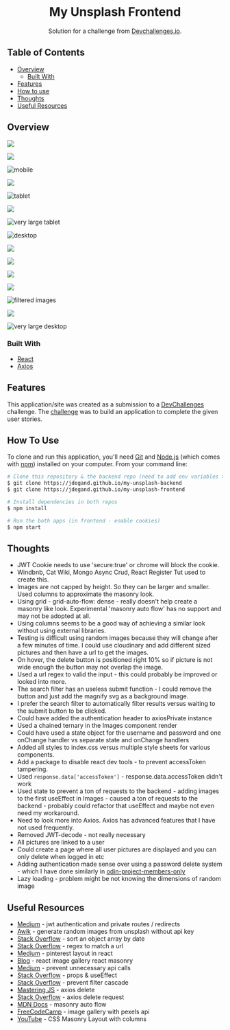 <h1 align="center">My Unsplash Frontend</h1>

<div align="center">
   Solution for a challenge from  <a href="https://devchallenges.io/" target="_blank">Devchallenges.io</a>.
</div>

## Table of Contents

- [Overview](#overview)
  - [Built With](#built-with)
- [Features](#features)
- [How to use](#how-to-use)
- [Thoughts](#thoughts)
- [Useful Resources](#useful-resources)

## Overview

![](my-unsplash-register.png)

![](my-unsplash-login.png)

![](my-unsplash-mobile-1.png "mobile")

![](my-unsplash-mobile-2.png)

![](my-unsplash-tablet.png "tablet")

![](my-unsplash-tablet-2.png)

![](my-unsplash-1024px.png "very large tablet")

![](my-unsplash-desktop.png "desktop")

![](my-unsplash-add-picture-modal.png)

![](my-unsplash-picture-modal-values-added.png)

![](my-unsplash-desktop-pictures-added.png)

![](my-unsplash-desktop-hover.png)

![](my-unsplash-image-filter.png "filtered images")

![](my-unsplash-desktop-different-layout.png)

![](my-unsplash-4k.png "very large desktop")

### Built With

- [React](https://reactjs.org)
- [Axios](https://axios-http.com)

## Features

This application/site was created as a submission to a [DevChallenges](https://devchallenges.io/challenges) challenge. The [challenge](https://devchallenges.io/challenges/rYyhwJAxMfES5jNQ9YsP) was to build an application to complete the given user stories.

## How To Use

To clone and run this application, you'll need [Git](https://git-scm.com) and [Node.js](https://nodejs.org/en/download/) (which comes with [npm](http://npmjs.com)) installed on your computer. From your command line:

```bash
# Clone this repository & the backend repo (need to add env variables to backend)
$ git clone https://jdegand.github.io/my-unsplash-backend
$ git clone https://jdegand.github.io/my-unsplash-frontend

# Install dependencies in both repos
$ npm install

# Run the both apps (in frontend - enable cookies)
$ npm start
```

## Thoughts

- JWT Cookie needs to use 'secure:true' or chrome will block the cookie.
- Windbnb, Cat Wiki, Mongo Async Crud, React Register Tut used to create this.  
- Images are not capped by height.  So they can be larger and smaller.  Used columns to approximate the masonry look.  
- Using grid - grid-auto-flow: dense - really doesn't help create a masonry like look.  Experimental 'masonry auto flow' has no support and may not be adopted at all.  
- Using columns seems to be a good way of achieving a similar look without using external libraries.  
- Testing is difficult using random images because they will change after a few minutes of time.  I could use cloudinary and add different sized pictures and then have a url to get the images.  
- On hover, the delete button is positioned right 10% so if picture is not wide enough the button may not overlap the image.      
- Used a url regex to valid the input - this could probably be improved or looked into more.  
- The search filter has an useless submit function - I could remove the button and just add the magnify svg as a background image.  
- I prefer the search filter to automatically filter results versus waiting to the submit button to be clicked.
- Could have added the authentication header to axiosPrivate instance
- Used a chained ternary in the Images component render 
- Could have used a state object for the username and password and one onChange handler vs separate state and onChange handlers
- Added all styles to index.css versus multiple style sheets for various components.
- Add a package to disable react dev tools - to prevent accessToken tampering.
- Used `response.data['accessToken']` - response.data.accessToken didn't work  
- Used state to prevent a ton of requests to the backend - adding images to the first useEffect in Images - caused a ton of requests to the backend - probably could refactor that useEffect and maybe not even need my workaround. 
- Need to look more into Axios. Axios has advanced features that I have not used frequently.  
- Removed JWT-decode - not really necessary 
- All pictures are linked to a user 
- Could create a page where all user pictures are displayed and you can only delete when logged in etc
- Adding authentication made sense over using a password delete system - which I have done similarly in [odin-project-members-only](https://github.com/jdegand/odin-project-members-only)
- Lazy loading - problem might be not knowing the dimensions of random image

## Useful Resources

- [Medium](https://levelup.gitconnected.com/react-template-for-jwt-authentication-with-private-routes-and-redirects-f77c488bfb85) - jwt authentication and private routes / redirects
- [Awik](https://awik.io/generate-random-images-unsplash-without-using-api/) - generate random images from unsplash without api key
- [Stack Overflow](https://stackoverflow.com/questions/10123953/how-to-sort-an-object-array-by-date-property) - sort an object array by date
- [Stack Overflow](https://stackoverflow.com/questions/3809401/what-is-a-good-regular-expression-to-match-a-url) - regex to match a url
- [Medium](https://javascript.plainenglish.io/build-a-pinterest-layout-in-reactjs-458b815126d8) - pinterest layout in react
- [Blog](https://tutorial101.blogspot.com/2021/10/reactjs-image-gallery-react-masonry.html) - react image gallery react masonry
- [Medium](https://medium.com/suyeonme/react-how-to-prevent-unnecessary-api-calls-649b6a6ab84d) - prevent unnecessary api calls
- [Stack Overflow](https://stackoverflow.com/questions/55439651/react-hooks-props-in-useeffect) - props & useEffect
- [Stack Overflow](https://stackoverflow.com/questions/52184975/how-to-prevent-cascading-filters-or-undo-cascaded-filter) - prevent filter cascade
- [Mastering JS](https://masteringjs.io/tutorials/axios/delete) - axios delete
- [Stack Overflow](https://stackoverflow.com/questions/51069552/axios-delete-request-with-body-and-headers) - axios delete request 
- [MDN Docs](https://developer.mozilla.org/en-US/docs/Web/CSS/masonry-auto-flow#browser_compatibility) - masonry auto flow
- [FreeCodeCamp](https://www.freecodecamp.org/news/build-an-image-gallery-with-nextjs/#how-to-fetch-data-from-the-pexels-api) - image gallery with pexels api
- [YouTube](https://www.youtube.com/watch?v=-isQPqqnIBo) - CSS Masonry Layout with columns